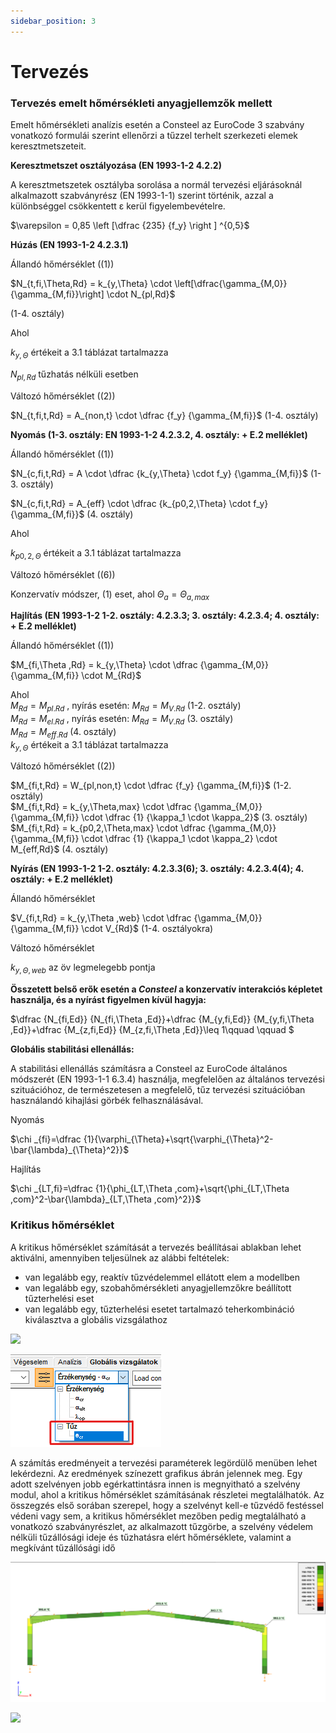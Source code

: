 ```yaml
---
sidebar_position: 3
---
```

# Tervezés

<!-- wp:heading {"level":3} -->

### Tervezés emelt hőmérsékleti anyagjellemzők mellett

<!-- /wp:heading -->

<!-- wp:paragraph {"align":"justify"} -->

Emelt hőmérsékleti analízis esetén a Consteel az EuroCode 3 szabvány vonatkozó formulái szerint ellenőrzi a tűzzel terhelt szerkezeti elemek keresztmetszeteit.

<!-- /wp:paragraph -->

<!-- wp:paragraph -->

**Keresztmetszet osztályozása (EN 1993-1-2 4.2.2)**

<!-- /wp:paragraph -->

<!-- wp:paragraph {"align":"justify"} -->

A keresztmetszetek osztályba sorolása a normál tervezési eljárásoknál alkalmazott szabványrész (EN 1993-1-1) szerint történik, azzal a különbséggel csökkentett ε kerül figyelembevételre.

<!-- /wp:paragraph -->

<!-- wp:paragraph {"editorskit":{"indent":40,"devices":false,"desktop":true,"tablet":true,"mobile":true,"loggedin":true,"loggedout":true,"acf_visibility":"","acf_field":"","acf_condition":"","acf_value":"","migrated":false,"unit_test":false}} -->

$\varepsilon = 0,85 \left [\dfrac {235} {f_y} \right ] ^{0,5}$

<!-- /wp:paragraph -->

<!-- wp:paragraph -->

**Húzás (EN 1993-1-2 4.2.3.1)**

<!-- /wp:paragraph -->

<!-- wp:paragraph {"editorskit":{"indent":20,"devices":false,"desktop":true,"tablet":true,"mobile":true,"loggedin":true,"loggedout":true,"acf_visibility":"","acf_field":"","acf_condition":"","acf_value":"","migrated":false,"unit_test":false}} -->

Állandó hőmérséklet ((1))

<!-- /wp:paragraph -->

<!-- wp:paragraph {"editorskit":{"indent":40,"devices":false,"desktop":true,"tablet":true,"mobile":true,"loggedin":true,"loggedout":true,"acf_visibility":"","acf_field":"","acf_condition":"","acf_value":"","migrated":false,"unit_test":false}} -->


$N_{t,fi,\Theta,Rd} = k_{y,\Theta} \cdot \left[\dfrac{\gamma_{M,0}}{\gamma_{M,fi}}\right] \cdot N_{pl,Rd}$

(1-4. osztály)

Ahol

<!-- /wp:paragraph -->

<!-- wp:paragraph {"editorskit":{"indent":40,"devices":false,"desktop":true,"tablet":true,"mobile":true,"loggedin":true,"loggedout":true,"acf_visibility":"","acf_field":"","acf_condition":"","acf_value":"","migrated":false,"unit_test":false}} -->

$k_{y,\Theta}$  értékeit a 3.1 táblázat tartalmazza 

$N_{pl,Rd}$  tűzhatás nélküli esetben


<!-- /wp:paragraph -->

<!-- wp:paragraph {"editorskit":{"indent":20,"devices":false,"desktop":true,"tablet":true,"mobile":true,"loggedin":true,"loggedout":true,"acf_visibility":"","acf_field":"","acf_condition":"","acf_value":"","migrated":false,"unit_test":false}} -->

Változó hőmérséklet ((2))

<!-- /wp:paragraph -->

<!-- wp:paragraph {"editorskit":{"indent":40,"devices":false,"desktop":true,"tablet":true,"mobile":true,"loggedin":true,"loggedout":true,"acf_visibility":"","acf_field":"","acf_condition":"","acf_value":"","migrated":false,"unit_test":false}} -->

$N_{t,fi,t,Rd} = A_{non,t} \cdot \dfrac {f_y} {\gamma_{M,fi}}$
   (1-4. osztály)

<!-- /wp:paragraph -->

<!-- wp:paragraph -->

**Nyomás (1-3. osztály: EN 1993-1-2 4.2.3.2, 4. osztály: + E.2 melléklet)**

<!-- /wp:paragraph -->

<!-- wp:paragraph {"editorskit":{"indent":20,"devices":false,"desktop":true,"tablet":true,"mobile":true,"loggedin":true,"loggedout":true,"acf_visibility":"","acf_field":"","acf_condition":"","acf_value":"","migrated":false,"unit_test":false}} -->

Állandó hőmérséklet ((1))

<!-- /wp:paragraph -->

<!-- wp:paragraph {"editorskit":{"indent":40,"devices":false,"desktop":true,"tablet":true,"mobile":true,"loggedin":true,"loggedout":true,"acf_visibility":"","acf_field":"","acf_condition":"","acf_value":"","migrated":false,"unit_test":false}} -->

$N_{c,fi,t,Rd} = A \cdot \dfrac {k_{y,\Theta} \cdot f_y} {\gamma_{M,fi}}$ (1-3. osztály)

$N_{c,fi,t,Rd} = A_{eff} \cdot \dfrac {k_{p0,2,\Theta} \cdot f_y} {\gamma_{M,fi}}$ (4. osztály)

Ahol  
 
$k_{p0,2,\Theta}$ értékeit a 3.1 táblázat tartalmazza


<!-- /wp:paragraph -->

<!-- wp:paragraph {"editorskit":{"indent":20,"devices":false,"desktop":true,"tablet":true,"mobile":true,"loggedin":true,"loggedout":true,"acf_visibility":"","acf_field":"","acf_condition":"","acf_value":"","migrated":false,"unit_test":false}} -->

Változó hőmérséklet ((6))

<!-- /wp:paragraph -->

<!-- wp:paragraph {"editorskit":{"indent":40,"devices":false,"desktop":true,"tablet":true,"mobile":true,"loggedin":true,"loggedout":true,"acf_visibility":"","acf_field":"","acf_condition":"","acf_value":"","migrated":false,"unit_test":false}} -->

Konzervatív módszer, (1) eset, ahol $\Theta_a = \Theta_{a,max}$


<!-- /wp:paragraph -->

<!-- wp:paragraph -->

**Hajlítás (EN 1993-1-2 1-2. osztály: 4.2.3.3; 3. osztály: 4.2.3.4; 4. osztály: + E.2 melléklet)**

<!-- /wp:paragraph -->

<!-- wp:paragraph {"editorskit":{"indent":20,"devices":false,"desktop":true,"tablet":true,"mobile":true,"loggedin":true,"loggedout":true,"acf_visibility":"","acf_field":"","acf_condition":"","acf_value":"","migrated":false,"unit_test":false}} -->

Állandó hőmérséklet ((1))

<!-- /wp:paragraph -->

<!-- wp:paragraph {"editorskit":{"indent":40,"devices":false,"desktop":true,"tablet":true,"mobile":true,"loggedin":true,"loggedout":true,"acf_visibility":"","acf_field":"","acf_condition":"","acf_value":"","migrated":false,"unit_test":false}} -->

$M_{fi,\Theta ,Rd} = k_{y,\Theta} \cdot \dfrac {\gamma_{M,0}} {\gamma_{M,fi}} \cdot M_{Rd}$

Ahol  
$M_{Rd}=M_{pl.Rd}$ , nyírás esetén: $M_{Rd}=M_{V.Rd}$  (1-2. osztály)  
$M_{Rd}=M_{el.Rd}$ , nyírás esetén: $M_{Rd}=M_{V.Rd}$  (3. osztály)  
$M_{Rd}=M_{eff.Rd}$  (4. osztály)  
$k_{y,\Theta}$  értékeit a 3.1 táblázat tartalmazza


<!-- /wp:paragraph -->

<!-- wp:paragraph {"editorskit":{"indent":20,"devices":false,"desktop":true,"tablet":true,"mobile":true,"loggedin":true,"loggedout":true,"acf_visibility":"","acf_field":"","acf_condition":"","acf_value":"","migrated":false,"unit_test":false}} -->

Változó hőmérséklet ((2))

<!-- /wp:paragraph -->

<!-- wp:paragraph {"editorskit":{"indent":40,"devices":false,"desktop":true,"tablet":true,"mobile":true,"loggedin":true,"loggedout":true,"acf_visibility":"","acf_field":"","acf_condition":"","acf_value":"","migrated":false,"unit_test":false}} -->

$M_{fi,t,Rd} = W_{pl,non,t} \cdot \dfrac {f_y} {\gamma_{M,fi}}$  (1-2. osztály)  
$M_{fi,t,Rd} = k_{y,\Theta,max} \cdot \dfrac {\gamma_{M,0}} {\gamma_{M,fi}} \cdot \dfrac {1} {\kappa_1 \cdot \kappa_2}$  (3. osztály)  
$M_{fi,t,Rd} = k_{p0,2,\Theta,max} \cdot \dfrac {\gamma_{M,0}} {\gamma_{M,fi}} \cdot \dfrac {1} {\kappa_1 \cdot \kappa_2} \cdot M_{eff,Rd}$  (4. osztály)


<!-- /wp:paragraph -->

<!-- wp:paragraph -->

**Nyírás (EN 1993-1-2 1-2. osztály: 4.2.3.3(6); 3. osztály: 4.2.3.4(4); 4. osztály: + E.2 melléklet)**

<!-- /wp:paragraph -->

<!-- wp:paragraph {"editorskit":{"indent":20,"devices":false,"desktop":true,"tablet":true,"mobile":true,"loggedin":true,"loggedout":true,"acf_visibility":"","acf_field":"","acf_condition":"","acf_value":"","migrated":false,"unit_test":false}} -->

Állandó hőmérséklet

<!-- /wp:paragraph -->

<!-- wp:paragraph {"editorskit":{"indent":40,"devices":false,"desktop":true,"tablet":true,"mobile":true,"loggedin":true,"loggedout":true,"acf_visibility":"","acf_field":"","acf_condition":"","acf_value":"","migrated":false,"unit_test":false}} -->

$V_{fi,t,Rd} = k_{y,\Theta ,web} \cdot \dfrac {\gamma_{M,0}} {\gamma_{M,fi}} \cdot V_{Rd}$  (1-4. osztályokra)


<!-- /wp:paragraph -->

<!-- wp:paragraph {"editorskit":{"indent":20,"devices":false,"desktop":true,"tablet":true,"mobile":true,"loggedin":true,"loggedout":true,"acf_visibility":"","acf_field":"","acf_condition":"","acf_value":"","migrated":false,"unit_test":false}} -->

Változó hőmérséklet

<!-- /wp:paragraph -->

<!-- wp:paragraph {"editorskit":{"indent":40,"devices":false,"desktop":true,"tablet":true,"mobile":true,"loggedin":true,"loggedout":true,"acf_visibility":"","acf_field":"","acf_condition":"","acf_value":"","migrated":false,"unit_test":false}} -->

$k_{y,\Theta ,web}$  az öv legmelegebb pontja


<!-- /wp:paragraph -->

<!-- wp:paragraph -->

**Összetett belső erők esetén a _Consteel_ a konzervatív interakciós képletet használja, és a nyírást figyelmen kívül hagyja:**

<!-- /wp:paragraph -->

<!-- wp:paragraph {"editorskit":{"indent":40,"devices":false,"desktop":true,"tablet":true,"mobile":true,"loggedin":true,"loggedout":true,"acf_visibility":"","acf_field":"","acf_condition":"","acf_value":"","migrated":false,"unit_test":false}} -->

$\dfrac {N_{fi,Ed}} {N_{fi,\Theta ,Ed}}+\dfrac {M_{y,fi,Ed}} {M_{y,fi,\Theta ,Ed}}+\dfrac {M_{z,fi,Ed}} {M_{z,fi,\Theta ,Ed}}\leq 1\qquad \qquad $ 

<!-- /wp:paragraph -->

<!-- wp:paragraph -->

**Globális stabilitási ellenállás:**

<!-- /wp:paragraph -->

<!-- wp:paragraph {"align":"justify"} -->

A stabilitási ellenállás számításra a Consteel az EuroCode általános módszerét (EN 1993-1-1 6.3.4) használja, megfelelően az általános tervezési szituációhoz, de természetesen a megfelelő, tűz tervezési szituációban használandó kihajlási görbék felhasználásával.

<!-- /wp:paragraph -->

<!-- wp:paragraph {"editorskit":{"indent":40,"devices":false,"desktop":true,"tablet":true,"mobile":true,"loggedin":true,"loggedout":true,"acf_visibility":"","acf_field":"","acf_condition":"","acf_value":"","migrated":false,"unit_test":false}} -->

Nyomás

<!-- /wp:paragraph -->

<!-- wp:paragraph {"editorskit":{"indent":40,"devices":false,"desktop":true,"tablet":true,"mobile":true,"loggedin":true,"loggedout":true,"acf_visibility":"","acf_field":"","acf_condition":"","acf_value":"","migrated":false,"unit_test":false}} -->

$\chi _{fi}=\dfrac {1}{\varphi_{\Theta}+\sqrt{\varphi_{\Theta}^2-\bar{\lambda}_{\Theta}^2}}$ 
<!-- /wp:paragraph -->

<!-- wp:paragraph {"editorskit":{"indent":40,"devices":false,"desktop":true,"tablet":true,"mobile":true,"loggedin":true,"loggedout":true,"acf_visibility":"","acf_field":"","acf_condition":"","acf_value":"","migrated":false,"unit_test":false}} -->

Hajlítás

<!-- /wp:paragraph -->

<!-- wp:paragraph {"editorskit":{"indent":40,"devices":false,"desktop":true,"tablet":true,"mobile":true,"loggedin":true,"loggedout":true,"acf_visibility":"","acf_field":"","acf_condition":"","acf_value":"","migrated":false,"unit_test":false}} -->

$\chi _{LT,fi}=\dfrac {1}{\phi_{LT,\Theta ,com}+\sqrt{\phi_{LT,\Theta ,com}^2-\bar{\lambda}_{LT,\Theta ,com}^2}}$

<!-- /wp:paragraph -->

<!-- wp:heading {"level":3} -->

### Kritikus hőmérséklet

<!-- /wp:heading -->

<!-- wp:paragraph {"align":"justify"} -->

A kritikus hőmérséklet számítását a tervezés beállításai ablakban lehet aktiválni, amennyiben teljesülnek az alábbi feltételek:

<!-- /wp:paragraph -->

<!-- wp:list {"type":"a"} -->

- van legalább egy, reaktív tűzvédelemmel ellátott elem a modellben
- van legalább egy, szobahőmérsékleti anyagjellemzőkre beállított tűzterhelési eset
- van legalább egy, tűzterhelési esetet tartalmazó teherkombináció kiválasztva a globális vizsgálathoz

<!-- /wp:list -->

<!-- wp:image {"align":"center","id":37690,"sizeSlug":"full","linkDestination":"media","className":"is-style-editorskit-rounded"} -->

[![](https://consteelsoftware.com/wp-content/uploads/2022/06/dial_tuz_meretezes_kritikus_homerseklet-e1654708245383.png)](./img/wp-content-uploads-2022-06-dial_tuz_meretezes_kritikus_homerseklet-e1654708245383.png)

<!-- /wp:image -->

<!-- wp:image {"align":"right","id":37706,"width":181,"height":111,"sizeSlug":"full","linkDestination":"none","className":"is-style-editorskit-rounded"} -->

![](./img/wp-content-uploads-2022-06-scr_tuz_kritikus_homerseklet_eredmeny.png)

<!-- /wp:image -->

<!-- wp:paragraph {"align":"justify"} -->

A számítás eredményeit a tervezési paraméterek legördülő menüben lehet lekérdezni. Az eredmények színezett grafikus ábrán jelennek meg. Egy adott szelvényen jobb egérkattintásra innen is megnyitható a szelvény modul, ahol a kritikus hőmérséklet számításának részletei megtalálhatók. Az összegzés első sorában szerepel, hogy a szelvényt kell-e tűzvédő festéssel védeni vagy sem, a kritikus hőmérséklet mezőben pedig megtalálható a vonatkozó szabványrészlet, az alkalmazott tűzgörbe, a szelvény védelem nélküli tűzállósági ideje és tűzhatásra elért hőmérséklete, valamint a megkívánt tűzállósági idő

<!-- /wp:paragraph -->

<!-- wp:image {"align":"center","id":9408,"width":822,"height":365,"sizeSlug":"large","linkDestination":"media"} -->

[![](./img/wp-content-uploads-2021-04-12-4-critical-temperature2-1024x455.png)](https://consteelsoftware.com/wp-content/uploads/2021/04/12-4-critical-temperature2.png)

<!-- /wp:image -->

<!-- wp:image {"align":"center","id":37698,"width":613,"height":504,"sizeSlug":"full","linkDestination":"media","className":"is-style-editorskit-rounded"} -->

[![](https://consteelsoftware.com/wp-content/uploads/2022/06/scr_tuz_szelveny_kritikus_homerseklet.png)](./img/wp-content-uploads-2022-06-scr_tuz_szelveny_kritikus_homerseklet.png)

<!-- /wp:image -->

<!-- wp:paragraph -->

<!-- /wp:paragraph -->
